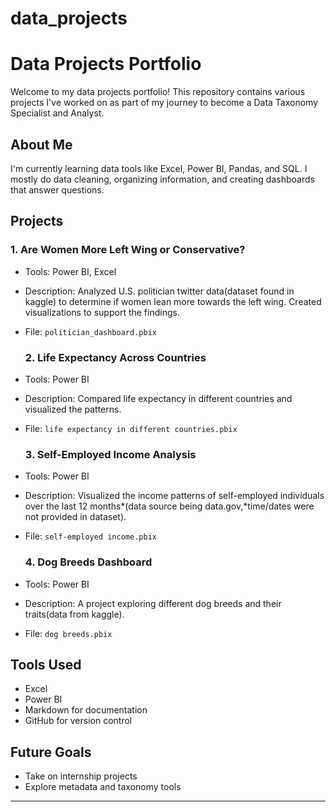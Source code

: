 # data_projects
#  Data Projects Portfolio

Welcome to my data projects portfolio! This repository contains various projects I've worked on as part of my journey to become a Data Taxonomy Specialist and Analyst.

##  About Me
I'm currently learning data tools like Excel, Power BI, Pandas, and SQL. I mostly do data cleaning, organizing information, and creating dashboards that answer questions.

##  Projects

  ### 1. Are Women More Left Wing or Conservative?
- Tools: Power BI, Excel
- Description: Analyzed U.S. politician twitter data(dataset found in kaggle) to determine if women lean more towards the left wing. Created visualizations to support the findings.
- File: `politician_dashboard.pbix`

  ### 2. Life Expectancy Across Countries
- Tools: Power BI
- Description: Compared life expectancy in different countries and visualized the patterns.
- File: `life expectancy in different countries.pbix`

  ### 3. Self-Employed Income Analysis
- Tools: Power BI
- Description: Visualized the income patterns of self-employed individuals over the last 12 months*(data source being data.gov,*time/dates were not provided in dataset).
- File: `self-employed income.pbix`

  ### 4. Dog Breeds Dashboard
- Tools: Power BI
- Description: A project exploring different dog breeds and their traits(data from kaggle).
- File: `dog breeds.pbix`

##  Tools Used
- Excel
- Power BI
- Markdown for documentation
- GitHub for version control

##  Future Goals
- Take on internship projects
- Explore metadata and taxonomy tools

---
